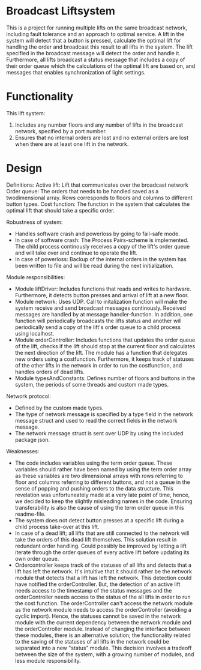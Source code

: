 # Broadcast Liftsystem
 This is a project for running multiple lifts on the same broadcast network, including fault tolerance and an approach to optimal service. A lift in the system will detect that a button is pressed, calculate the optimal lift for handling the order and broadcast this result to all lifts in the system. The lift specified in the broadcast message will detect the order and handle it. Furthermore, all lifts broadcast a status message that includes a copy of their order queue which the calculations of the optimal lift are based on, and messages that enables synchronization of light settings.
 
# Functionality
 This lift system:

1. Includes any number floors and any number of lifts in the broadcast network, specified by a port number.
2. Ensures that no internal orders are lost and no external orders are lost when there are at least one lift in the network.
 
# Design
Definitions:
Active lift: Lift that communicates over the broadcast network
Order queue: The orders that needs to be handled saved as a twodimensional array. Rows corresponds to floors and columns to different button types.
Cost function: The function in the system that calculates the optimal lift that should take a specific order.

Robustness of system:
- Handles software crash and powerloss by going to fail-safe mode. 
- In case of software crash: The Process Pairs-scheme is implemented. The child process continously receives a copy of the lift's order queue and will take over and continue to operate the lift.
- In case of powerloss: Backup of the internal orders in the system has been written to file and will be read during the next initialization.

Module responsibilities:
- Module liftDriver: Includes functions that reads and writes to hardware. Furthermore, it detects button presses and arrival of lift at a new floor.
- Module network: Uses UDP. Call to initalization function will make the system receive and send broadcast messages continously. Received messages are handled by at message handler-function. In addition, one function will periodically broadcasts the lifts status and another will periodically send a copy of the lift's order queue to a child process using localhost. 
- Module orderController: Includes functions that updates the order queue of the lift, checks if the lift should stop at the current floor and calculates the next direction of the lift. The module has a function that delegates new orders using a costfunction. Furthermore, it keeps track of statuses of the other lifts in the network in order to run the costfunction, and handles orders of dead lifts.
- Module typesAndConstants: Defines number of floors and buttons in the system, the periods of some threads and custom made types.

Network protocol:     
- Defined by the custom made types.
- The type of network message is specified by a type field in the network message struct and used to read the correct fields in the network message.
- The network message struct is sent over UDP by using the included package json.

 Weaknesses:
 - The code includes variables using the term order queue. These variables should rather have been named by using the term order array as these variables are two dimensional arrays with rows referring to floor and columns referring to different buttons, and not a queue in the sense of popping and pushing orders to the data structure. This revelation was unfortuneately made at a very late point of time, hence, we decided to keep the slightly misleading names in the code. Ensuring transferability is also the cause of using the term order queue in this readme-file.
 - The system does not detect button presses at a specific lift during a child process take-over at this lift.
 - In case of a dead lift; all lifts that are still connected to the network will take the orders of this dead lift themselves. This solution result in redundant order handling. Could possibly be improved by letting a lift iterate through the order queues of every active lift before updating its own order queue.
 - Ordercontroller keeps track of the statuses of all lifts and detects that a lift has left the network. It's intuitive that it should rather be the network module that detects that a lift has left the network. This detection could have notified the orderController. But, the detection of an active lift needs access to the timestamp of the status messages and the orderController needs access to the status of the all lifts in order to run the cost function. The orderController can't access the network module as the network module needs to access the orderController (avoiding a cyclic import). Hence, the statuses cannot be saved in the network module with the current dependency between the network module and the orderController module.
 Instead of changing the interface between these modules, there is an alternative solution; the functionality related to the saving of the statuses of all lifts in the network could be separated into a new "status" module. This decision involves a tradeoff between the size of the system, with a growing number of modules, and less module responsibility. 

